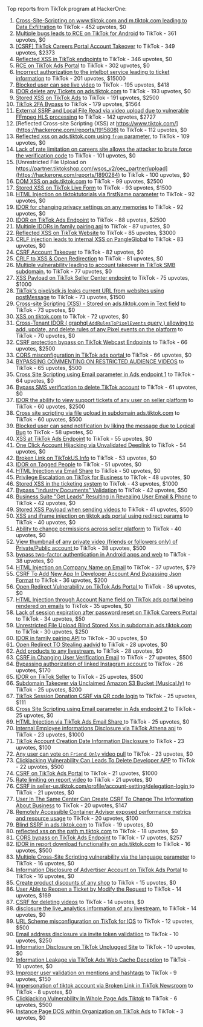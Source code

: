 Top reports from TikTok program at HackerOne:

1. [Cross-Site-Scripting on www.tiktok.com and m.tiktok.com leading to Data Exfiltration](https://hackerone.com/reports/968082) to TikTok - 452 upvotes, $0
2. [Multiple bugs leads to RCE on TikTok for Android](https://hackerone.com/reports/1065500) to TikTok - 361 upvotes, $0
3. [[CSRF] TikTok Careers Portal Account Takeover](https://hackerone.com/reports/1010522) to TikTok - 349 upvotes, $2373
4. [Reflected XSS in TikTok endpoints](https://hackerone.com/reports/1350887) to TikTok - 346 upvotes, $0
5. [RCE on TikTok Ads Portal](https://hackerone.com/reports/1024575) to TikTok - 302 upvotes, $0
6. [Incorrect authorization to the intelbot service leading to ticket information](https://hackerone.com/reports/1328546) to TikTok - 201 upvotes, $15000
7. [Blocked user can see live video](https://hackerone.com/reports/1067967) to TikTok - 195 upvotes, $418
8. [IDOR delete any Tickets on ads.tiktok.com](https://hackerone.com/reports/1475520) to TikTok - 193 upvotes, $0
9. [Stored XSS on TikTok Ads](https://hackerone.com/reports/1504202) to TikTok - 191 upvotes, $2500
10. [TikTok 2FA Bypass](https://hackerone.com/reports/1247108) to TikTok - 179 upvotes, $1564
11. [External SSRF and Local File Read via video upload due to vulnerable FFmpeg HLS processing](https://hackerone.com/reports/1062888) to TikTok - 142 upvotes, $2727
12. [Reflected Cross-site Scripting (XSS) at https://www.tiktok.com/](https://hackerone.com/reports/1915808) to TikTok - 112 upvotes, $0
13. [Reflected xss on ads.tiktok.com using `from` parameter.](https://hackerone.com/reports/1452375) to TikTok - 109 upvotes, $0
14. [Lack of rate limitation on careers site allows the attacker to brute force the verification code](https://hackerone.com/reports/1075827) to TikTok - 101 upvotes, $0
15. [Unrestricted File Upload on https://partner.tiktokshop.com/wsos_v2/oec_partner/upload](https://hackerone.com/reports/1890284) to TikTok - 100 upvotes, $0
16. [DOM XSS on ads.tiktok.com](https://hackerone.com/reports/1549451) to TikTok - 99 upvotes, $2500
17. [Stored XSS on TikTok Live Form](https://hackerone.com/reports/1542703) to TikTok - 93 upvotes, $1500
18. [HTML Injection on tiktoktutorials via firstName parameter](https://hackerone.com/reports/1343492) to TikTok - 92 upvotes, $0
19. [IDOR for changing privacy settings on any memories](https://hackerone.com/reports/1733627) to TikTok - 92 upvotes, $0
20. [IDOR on TikTok Ads Endpoint](https://hackerone.com/reports/1527906) to TikTok - 88 upvotes, $2500
21. [Multiple IDORs in family pairing api](https://hackerone.com/reports/1286332) to TikTok - 87 upvotes, $0
22. [Reflected XSS on TikTok Website](https://hackerone.com/reports/1378413) to TikTok - 85 upvotes, $3000
23. [CRLF injection leads to internal XSS on PangleGlobal](https://hackerone.com/reports/2189960) to TikTok - 83 upvotes, $0
24. [CSRF Account Takeover](https://hackerone.com/reports/1253462) to TikTok - 82 upvotes, $0
25. [CRLF to XSS & Open Redirection](https://hackerone.com/reports/2012519) to TikTok - 81 upvotes, $0
26. [Multiple vulnerability leading to account takeover in TikTok SMB subdomain.](https://hackerone.com/reports/1404612) to TikTok - 77 upvotes, $0
27. [XSS Payload on TikTok Seller Center endpoint](https://hackerone.com/reports/1554048) to TikTok - 75 upvotes, $1000
28. [TikTok's pixel/sdk.js leaks current URL from websites using postMessage](https://hackerone.com/reports/1598749) to TikTok - 73 upvotes, $1500
29. [Cross-site Scripting (XSS) - Stored on ads.tiktok.com in Text  field](https://hackerone.com/reports/1376961) to TikTok - 73 upvotes, $0
30. [XSS on tiktok.com](https://hackerone.com/reports/1322104) to TikTok - 72 upvotes, $0
31. [Cross-Tenant IDOR ( graphql `AddRulesToPixelEvents` query ) allowing to add, update, and delete rules of any Pixel events on the platform](https://hackerone.com/reports/984965) to TikTok - 70 upvotes, $0
32. [CSRF protection bypass on TikTok Webcast Endpoints](https://hackerone.com/reports/1543234) to TikTok - 66 upvotes, $2500
33. [CORS misconfiguration in TikTok ads portal ](https://hackerone.com/reports/1006524) to TikTok - 66 upvotes, $0
34. [BYPASSING COMMENTING ON RESTRICTED  AUDIENCE VIDEOS](https://hackerone.com/reports/1337351) to TikTok - 65 upvotes, $500
35. [Cross Site Scripting using Email parameter in Ads endpoint 1](https://hackerone.com/reports/953041) to TikTok - 64 upvotes, $0
36. [Bypass SMS verification to delete TikTok account](https://hackerone.com/reports/964467) to TikTok - 61 upvotes, $0
37. [IDOR the ability to view support tickets of any user on seller platform](https://hackerone.com/reports/1392630) to TikTok - 60 upvotes, $2500
38. [Cross site scripting via file upload in subdomain ads.tiktok.com](https://hackerone.com/reports/1433125) to TikTok - 60 upvotes, $500
39. [Blocked user can send notification by liking the message due to Logical Bug](https://hackerone.com/reports/1083421) to TikTok - 58 upvotes, $0
40. [XSS at TikTok Ads Endpoint](https://hackerone.com/reports/1683129) to TikTok - 55 upvotes, $0
41. [One Click Account Hijacking via Unvalidated Deeplink](https://hackerone.com/reports/1500614) to TikTok - 54 upvotes, $0
42. [Broken Link on TikTokUS.Info](https://hackerone.com/reports/1338457) to TikTok - 53 upvotes, $0
43. [IDOR on Tagged People](https://hackerone.com/reports/1555376) to TikTok - 51 upvotes, $0
44. [HTML Injection via Email Share](https://hackerone.com/reports/1490311) to TikTok - 50 upvotes, $0
45. [Privilege Escalation on TikTok for Business](https://hackerone.com/reports/1505567) to TikTok - 48 upvotes, $0
46. [Stored XSS in the ticketing system](https://hackerone.com/reports/1694037) to TikTok - 43 upvotes, $1000
47. [Bypass "Industry Documents" Validation](https://hackerone.com/reports/997514) to TikTok - 42 upvotes, $50
48. [Business Suite "Get Leads" Resulting in Revealing User Email & Phone](https://hackerone.com/reports/1744194) to TikTok - 42 upvotes, $0
49. [Stored XSS Payload when sending videos ](https://hackerone.com/reports/1536046) to TikTok - 41 upvotes, $500
50. [XSS and iframe injection on tiktok ads portal using redirect params](https://hackerone.com/reports/1514554) to TikTok - 40 upvotes, $0
51. [Ability to change permissions across seller platform](https://hackerone.com/reports/1783001) to TikTok - 40 upvotes, $0
52. [View thumbnail of any private video (friends or followers only) of Private/Public account ](https://hackerone.com/reports/1498353) to TikTok - 38 upvotes, $500
53. [bypass two-factor authentication in Android apps and web](https://hackerone.com/reports/1747978) to TikTok - 38 upvotes, $0
54. [HTML Injection on Company Name on Email](https://hackerone.com/reports/1022655) to TikTok - 37 upvotes, $79
55. [CSRF To Add New App In Developer Account And Bypassing Json Format](https://hackerone.com/reports/997615) to TikTok - 36 upvotes, $200
56. [Open Redirect Vulnerability on TikTok Ads Portal ](https://hackerone.com/reports/948150) to TikTok - 36 upvotes, $0
57. [HTML Injection through Account Name field on TikTok ads portal being rendered on emails](https://hackerone.com/reports/1066607) to TikTok - 35 upvotes, $0
58. [Lack of session expiration after password reset on TikTok Careers Portal](https://hackerone.com/reports/997127) to TikTok - 34 upvotes, $50
59. [Unrestricted File Upload Blind Stored Xss  in subdomain ads.tiktok.com](https://hackerone.com/reports/1577370) to TikTok - 30 upvotes, $250
60. [IDOR in family pairing API](https://hackerone.com/reports/1586950) to TikTok - 30 upvotes, $0
61. [Open Redirect TO  Stealing aadvid](https://hackerone.com/reports/1378533) to TikTok - 28 upvotes, $0
62. [Add products to any livestream.](https://hackerone.com/reports/1654657) to TikTok - 28 upvotes, $0
63. [CSRF in Changing User Verification Email](https://hackerone.com/reports/1531235) to TikTok - 27 upvotes, $500
64. [Bypassing authorization of linked Instagram account](https://hackerone.com/reports/1199965) to TikTok - 26 upvotes, $170
65. [IDOR on TikTok Seller](https://hackerone.com/reports/1509057) to TikTok - 25 upvotes, $500
66. [Subdomain Takeover via Unclaimed Amazon S3 Bucket (Musical.ly)](https://hackerone.com/reports/1102537) to TikTok - 25 upvotes, $200
67. [TikTok Session Donation CSRF via QR code login](https://hackerone.com/reports/1133661) to TikTok - 25 upvotes, $111
68. [Cross Site Scripting using Email parameter in Ads endpoint 2](https://hackerone.com/reports/946160) to TikTok - 25 upvotes, $0
69. [HTML Injection via TikTok Ads Email Share ](https://hackerone.com/reports/1376990) to TikTok - 25 upvotes, $0
70. [Internal Employee informations Disclosure via TikTok Athena api](https://hackerone.com/reports/1575560) to TikTok - 23 upvotes, $1000
71. [TikTok Account Creation Date Information Disclosure ](https://hackerone.com/reports/1562020) to TikTok - 23 upvotes, $100
72. [Any user can vote on `Friend Only` video pull](https://hackerone.com/reports/1793940) to TikTok - 23 upvotes, $0
73. [Clickjacking Vulnerability Can Leads To Delete Developer APP](https://hackerone.com/reports/1416612) to TikTok - 22 upvotes, $500
74. [CSRF on TikTok Ads Portal](https://hackerone.com/reports/1087436) to TikTok - 21 upvotes, $1000
75. [Rate limiting on report video](https://hackerone.com/reports/948146) to TikTok - 21 upvotes, $0
76. [CSRF in seller-us.tiktok.com/profile/account-setting/delegation-login ](https://hackerone.com/reports/2002352) to TikTok - 21 upvotes, $0
77. [User In The Same Center Can Create CSRF To Change The Information About Business](https://hackerone.com/reports/1006306) to TikTok - 20 upvotes, $147
78. [Remotely Accessible Container Advisor exposed performance metrics and resource usage](https://hackerone.com/reports/1697599) to TikTok - 20 upvotes, $100
79. [Blind SSRF in ads.tiktok.com](https://hackerone.com/reports/1006599) to TikTok - 19 upvotes, $0
80. [reflected xss on the path m.tiktok.com](https://hackerone.com/reports/1394440) to TikTok - 18 upvotes, $0
81. [CORS bypass on TikTok Ads Endpoint](https://hackerone.com/reports/1001951) to TikTok - 17 upvotes, $257
82. [IDOR in report download functionality on ads.tiktok.com](https://hackerone.com/reports/1559739) to TikTok - 16 upvotes, $500
83. [Multiple Cross-Site Scripting vulnerability via the language parameter](https://hackerone.com/reports/953053) to TikTok - 16 upvotes, $0
84. [Information Disclosure of Advertiser Account on TikTok Ads Portal](https://hackerone.com/reports/1018608) to TikTok - 16 upvotes, $0
85. [Create product discounts of any shop](https://hackerone.com/reports/1571578) to TikTok - 15 upvotes, $0
86. [User Able to Reopen a Ticket by Modify the Request](https://hackerone.com/reports/998993) to TikTok - 14 upvotes, $169
87. [CSRF for deleting videos](https://hackerone.com/reports/998979) to TikTok - 14 upvotes, $0
88. [disclosure the live_analytics information of any livestream.](https://hackerone.com/reports/1561299) to TikTok - 14 upvotes, $0
89. [URL Scheme misconfiguration on TikTok for IOS](https://hackerone.com/reports/1437294) to TikTok - 12 upvotes, $500
90. [Email address disclosure via invite token validatiion](https://hackerone.com/reports/1560072) to TikTok - 10 upvotes, $250
91. [Information Disclosure on TikTok Unplugged Site](https://hackerone.com/reports/1249050) to TikTok - 10 upvotes, $0
92. [Information Leakage via TikTok Ads Web Cache Deception](https://hackerone.com/reports/1484468) to TikTok - 10 upvotes, $0
93. [Improper user validation on mentions and hashtags](https://hackerone.com/reports/1610316) to TikTok - 9 upvotes, $150
94. [Impersonation of tiktok account via Broken Link in TikTok Newsroom](https://hackerone.com/reports/1504294) to TikTok - 8 upvotes, $0
95. [Clickjacking Vulnerability In Whole Page Ads Tiktok](https://hackerone.com/reports/1418857) to TikTok - 6 upvotes, $500
96. [Instance Page DOS  within Organization on TikTok Ads](https://hackerone.com/reports/1478930) to TikTok - 3 upvotes, $0

